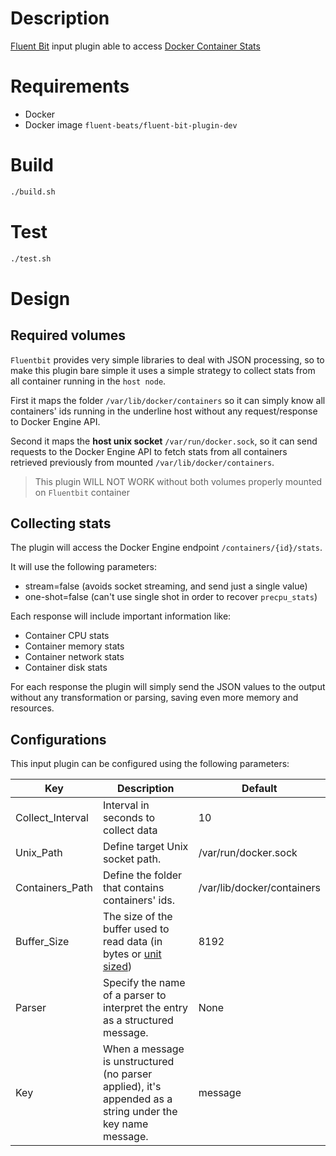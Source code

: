 # Description

[Fluent Bit](https://fluentbit.io) input plugin able to access [Docker Container Stats](https://docs.docker.com/engine/api/v1.41/#operation/ContainerStats)

# Requirements

- Docker
- Docker image `fluent-beats/fluent-bit-plugin-dev`

# Build
```bash
./build.sh
```

# Test
```bash
./test.sh
 ```

 # Design

 ## Required volumes

 `Fluentbit` provides very simple libraries to deal with JSON processing, so to make this plugin bare simple it uses a simple strategy to collect stats from all container running in the `host node`.

 First it maps the folder `/var/lib/docker/containers` so it can simply know all containers' ids running in the underline host without any request/response to Docker Engine API.

 Second it maps the **host unix socket** `/var/run/docker.sock`, so it can send requests to the Docker Engine API to fetch stats from all containers retrieved previously from mounted `/var/lib/docker/containers`.

> This plugin WILL NOT WORK without both volumes properly mounted on `Fluentbit` container

## Collecting stats
The plugin will access the Docker Engine endpoint `/containers/{id}/stats`.

It will use the following parameters:
 * stream=false (avoids socket streaming, and send just a single value)
 * one-shot=false (can't use single shot in order to recover `precpu_stats`)

Each response will include important information like:

 - Container CPU stats
 - Container memory stats
 - Container network stats
 - Container disk stats

 For each response the plugin will simply send the JSON values to the output without any transformation or parsing, saving even more memory and resources.

## Configurations

This input plugin can be configured using the following parameters:

| Key  | Description | Default |
| ---- | ----------- | ------ |
| Collect_Interval  | Interval in seconds to collect data  | 10 |
| Unix_Path | Define target Unix socket path. | /var/run/docker.sock
| Containers_Path | Define the folder that contains containers' ids. | /var/lib/docker/containers |
| Buffer_Size | The size of the buffer used to read data (in bytes or [unit sized](https://docs.fluentbit.io/manual/administration/configuring-fluent-bit/unit-sizes))  | 8192 |
| Parser | Specify the name of a parser to interpret the entry as a structured message. | None |
| Key | When a message is unstructured (no parser applied), it's appended as a string under the key name message. | message |

